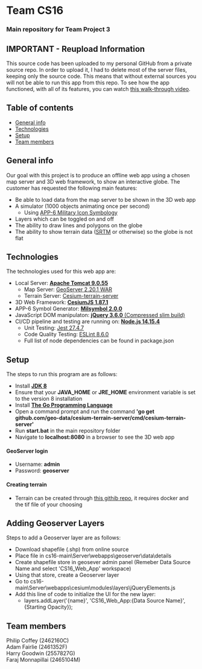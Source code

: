 # Team CS16
### Main repository for Team Project 3

## IMPORTANT - Reupload Information
This source code has been uploaded to my personal GitHub from a private source repo. In order to upload it, I had to delete most of the server files, keeping only the source code. This means that without external sources you will not be able to run this app from this repo. To see how the app functioned, with all of its features, you can watch [this walk-through video](https://youtu.be/luTXvFhJIDE).

## Table of contents
* [General info](#general-info)
* [Technologies](#technologies)
* [Setup](#setup)
* [Team members](#team-members)

## General info
Our goal with this project is to produce an offline web app using a chosen map server and 3D web framework, to show an interactive globe. The customer has requested the following main features:
* Be able to load data from the map server to be shown in the 3D web app
* A simulator (1000 objects animating once per second)
  * Using [APP-6 Military Icon Symbology](https://en.wikipedia.org/wiki/NATO_Joint_Military_Symbology)
* Layers which can be toggled on and off
* The ability to draw lines and polygons on the globe
* The ability to show terrain data ([SRTM](https://www2.jpl.nasa.gov/srtm/) or otherwise) so the globe is not flat

## Technologies
The technologies used for this web app are:
* Local Server: [**Apache Tomcat 9.0.55**](https://tomcat.apache.org/download-90.cgi#9.0.55)
  * Map Server: [GeoServer 2.20.1 WAR](http://geoserver.org/release/2.20.1/)
  * Terrain Server: [Cesium-terrain-server](https://github.com/geo-data/cesium-terrain-server/)
* 3D Web Framework: [**CesiumJS 1.87.1**](https://github.com/CesiumGS/cesium/releases/1.87.1/)
* APP-6 Symbol Generator: [**Milsymbol 2.0.0**](https://github.com/spatialillusions/milsymbol/releases/tag/v2.0.0)
* JavaScript DOM manipulaton: [**jQuery 3.6.0** (Compressed slim build)](https://code.jquery.com/jquery-3.6.0.slim.min.js)
* CI/CD pipeline and testing are running on: [**Node.js 14.15.4**](https://nodejs.org)
  * Unit Testing: [Jest 27.4.7](https://jestjs.io/)
  * Code Quality Testing: [ESLint 8.6.0](https://eslint.org/)
  * Full list of node dependencies can be found in package.json

## Setup
The steps to run this program are as follows:
* Install [**JDK 8**](https://www.oracle.com/java/technologies/javase/javase8u211-later-archive-downloads.html)
* Ensure that your **JAVA_HOME** or **JRE_HOME** environment variable is set to the version 8 installation
* Install [**The Go Programming Language**](https://go.dev/dl/)
* Open a command prompt and run the command **'go get github.com/geo-data/cesium-terrain-server/cmd/cesium-terrain-server'**
* Run **start.bat** in the main repository folder
* Navigate to **localhost:8080** in a browser to see the 3D web app
#### GeoServer login
* Username: **admin**
* Password: **geoserver**
#### Creating terrain
* Terrain can be created through [this githib repo](https://github.com/tum-gis/cesium-terrain-builder-docker), it requires docker and the tif file of your choosing

## Adding Geoserver Layers
Steps to add a Geoserver layer are as follows:
* Download shapefile (.shp) from online source
* Place file in cs16-main\Server\webapps\geoserver\data\details
* Create shapefile store in geosever admin panel (Remeber Data Source Name and select 'CS16_Web_App' workspace)
* Using that store, create a Geoserver layer
* Go to cs16-main\Server\webapps\cesium\modules\layers\jQueryElements.js
* Add this line of code to initialize the UI for the new layer: 
  * layers.addLayer('{name}', 'CS16_Web_App:{Data Source Name}', {Starting Opacity});
  
## Team members
Philip Coffey (2462160C)   
Adam Fairlie (2461352F)   
Harry Goodwin (2557827G)    
Faraj Monnapillai (2465104M)   



